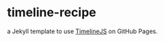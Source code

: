# timeline-recipe

a Jekyll template to use [TimelineJS](https://timeline.knightlab.com/) on GitHub Pages.
